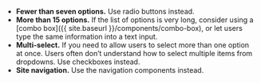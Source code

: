 - **Fewer than seven options.** Use radio buttons instead.
- **More than 15 options.** If the list of options is very long, consider using a [combo box]({{ site.baseurl }}/components/combo-box), or let users type the same information into a text input.
- **Multi-select.** If you need to allow users to select more than one option at once. Users often don’t understand how to select multiple items from dropdowns. Use checkboxes instead.
- **Site navigation.** Use the navigation components instead.